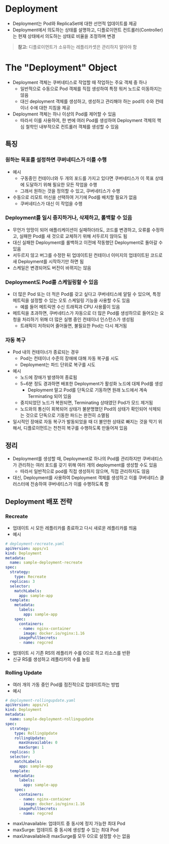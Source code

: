 # Deployment

- Deployment는 Pod와 ReplicaSet에 대한 선언적 업데이트를 제공
- Deployment에서 의도하는 상태를 설명하고, 디플로이먼트 컨트롤러(Controller)는 현재 상태에서 의도하는 상태로 비율을 조정하며 변경

> **참고:** 디플로이먼트가 소유하는 레플리카셋은 관리하지 말아야 함

# The "Deployment" Object

- Deployment 객체는 쿠버네티스로 작업할 때 작업하는 주요 객체 중 하나
	- 일반적으로 수동으로 Pod 객체를 직접 생성하여 특정 워커 노드로 이동하지는 않음
	- 대신 deployment 객체를 생성하고, 생성하고 관리해야 하는 pod의 수와 컨테이너 수에 대한 지침을 제공
- Deployment 객체는 하나 이상의 Pod를 제어할 수 있음
	- 따라서 이를 사용하여, 한 번에 여러 Pod를 생성하여 Deployment 객체의 핵심 철학인 내부적으로 컨트롤러 객체를 생성할 수 있음

## 특징
### 원하는 목표를 설정하면 쿠버네티스가 이를 수행

- 예시
	- 구동중인 컨테이너와 두 개의 포드를 가지고 있다면 쿠버네티스가 이 목표 상태에 도달하기 위해 필요한 모든 작업을 수행
	- 그래서 원하는 것을 정의할 수 있고, 쿠버네티스가 수행
- 수동으로 리모트 머신을 선택하여 거기에 Pod를 배치할 필요가 없음
	- 쿠버네티스가 대신 이 작업을 수행

### Deployment를 일시 중지하거나, 삭제하고, 롤백할 수 있음

- 무언가 엉망이 되어 애플리케이션이 실패하더라도, 코드를 변경하고, 오류를 수정하고, 실패한 Pod를 새 것으로 교체하기 위해 서두르지 않아도 됨
- 대신 실패한 Deployment를 롤백하고 이전에 작동했던 Deployment로 돌아갈 수 있음
- 서두르지 않고 버그를 수정한 뒤 업데이트된 컨테이너 이미지의 업데이트된 코드로 새 Deployment를 시작하기만 하면 됨
- 스케일은 변경되어도 버전이 바뀌지는 않음

### Deployment도 Pod를 스케일링할 수 있음

- 더 많은 Pod 또는 더 적은 Pod를 갖고 싶다고 쿠버네티스에 알릴 수 있으며, 특정 메트릭을 설정할 수 있는 오토 스케일링 기능을 사용할 수도 있음
	- 예를 들어 메트릭엔 수신 트래픽과 CPU 사용률이 있음
- 메트릭을 초과하면, 쿠버네티스가 자동으로 더 많은 Pod를 생성하므로 들어오는 요청을 처리하기 위해 더 많은 실행 중인 컨테이너 인스턴스가 생성됨
	- 트래픽이 저하되어 줄어들면, 불필요한 Pod는 다시 제거됨

### 자동 복구

- Pod 내의 컨테이너가 종료되는 경우
	- Pod는 컨테이너 수준의 장애에 대해 자동 복구를 시도
	- Deployment는 파드 단위로 복구를 시도
- 예시
	- 노드에 장애가 발생하여 종료됨
	- 5~6분 정도 경과하면 배포한 Deployment가 활성화 노드에 대체 Pod를 생성
		- Deployment 말고 Pod를 단독으로 기동하면 원래 노드에서 계속 Terminating 되어 있음
	- 중지되었던 노드가 복원되면, Terminating 상태였던 Pod가 모드 제거됨
	- 노드와의 통신이 회복되어 상태가 불분명했던 Pod의 상태가 확인되어 삭제되는 것으로 단독으로 기동한 파드는 완전히 소멸됨
- 일시적인 장애로 자동 복구가 발동되었을 때 더 불안한 상태로 빠지는 것을 막기 위해서, 디플로이먼트는 천천히 복구를 수행하도록 만들어져 있음

## 정리

- Deployment를 생성할 때, Deployment로 하나의 Pod를 관리하지만 쿠버네티스가 관리하는 여러 포드를 갖기 위해 여러 개의 deployment를 생성할 수도 있음
	- 따라서 일반적으로 pod를 직접 생성하지 않으며, 직접 관리하지도 않음
- 대신, Deployment를 사용하여 Deployment 객체를 생성하고 이를 쿠버네티스 클러스터에 전송하여 쿠버네티스가 이를 수행하도록 함

## Deployment 배포 전략
### Recreate

- 업데이트 시 모든 레플리카를 종료하고 다시 새로운 레플리카를 띄움
- 예시
```yaml
# deployment-recreate.yaml
apiVersion: apps/v1
kind: Deployment
metadata:
  name: sample-deployment-recreate
spec:
  strategy:
    type: Recreate
  replicas: 3
  selector:
    matchLabels:
      app: sample-app
  template:
    metadata:
      labels:
        app: sample-app
    spec:
      containers:
      - name: nginx-container
        image: docker.io/nginx:1.16
      imagePullSecrets:
      - name: regcred
```
- 업데이트 시 기존 RS의 레플리카 수를 0으로 하고 리소스를 반환
- 신규 RS를 생성하고 레플리카의 수를 늘림

### Rolling Update

- 여러 개의 가동 중인 Pod를 점진적으로 업데이트하는 방법
- 예시
```yaml
# deployment-rollingupdate.yaml
apiVersion: apps/v1
kind: Deployment
metadata:
  name: sample-deployment-rollingupdate
spec:
  strategy:
    type: RollingUpdate
    rollingUpdate:
      maxUnavailable: 0
      maxSurge: 1
  replicas: 3
  selector:
    matchLabels:
      app: sample-app
  template:
    metadata:
      labels:
        app: sample-app
    spec:
      containers:
      - name: nginx-container
        image: docker.io/nginx:1.16
      imagePullSecrets:
      - name: regcred
```
- maxUnavailable: 업데이트 중 동시에 정지 가능한 최대 Pod
- maxSurge: 업데이트 중 동시에 생성할 수 있는 최대 Pod
- maxUnavailable과 maxSurge를 모두 0으로 설정할 수는 없음